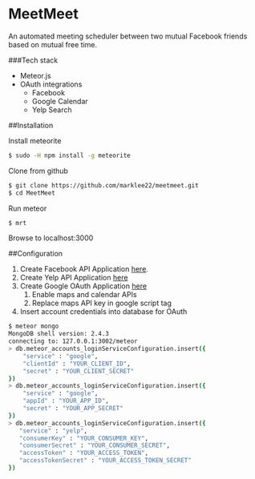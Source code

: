 MeetMeet
========
An automated meeting scheduler between two mutual Facebook friends based on mutual free time.

###Tech stack

- Meteor.js
- OAuth integrations
   - Facebook
   - Google Calendar
   - Yelp Search

##Installation

Install meteorite

``` sh
$ sudo -H npm install -g meteorite
```

Clone from github

``` sh
$ git clone https://github.com/marklee22/meetmeet.git
$ cd MeetMeet
```

Run meteor

``` sh
$ mrt
```
    
Browse to localhost:3000

##Configuration
1. Create Facebook API Application [here](https://dev.twitter.com/).
1. Create Yelp API Application [here](http://www.yelp.com/developers/getting_started/api_access)
1. Create Google OAuth Application [here](https://code.google.com/apis/console)
   1. Enable maps and calendar APIs
   2. Replace maps API key in google script tag
1. Insert account credentials into database for OAuth

``` sh
$ meteor mongo
MongoDB shell version: 2.4.3
connecting to: 127.0.0.1:3002/meteor
> db.meteor_accounts_loginServiceConfiguration.insert({
    "service" : "google",
    "clientId" : "YOUR_CLIENT_ID",
    "secret" : "YOUR_CLIENT_SECRET"
})
> db.meteor_accounts_loginServiceConfiguration.insert({
    "service" : "google",
    "appId" : "YOUR_APP_ID",
    "secret" : "YOUR_APP_SECRET"
})
> db.meteor_accounts_loginServiceConfiguration.insert({
   "service" : "yelp",
   "consumerKey" : "YOUR_CONSUMER_KEY",
   "consumerSecret" : "YOUR_CONSUMER_SECRET",
   "accessToken" : "YOUR_ACCESS_TOKEN",
   "accessTokenSecret" : "YOUR_ACCESS_TOKEN_SECRET"
})
```
